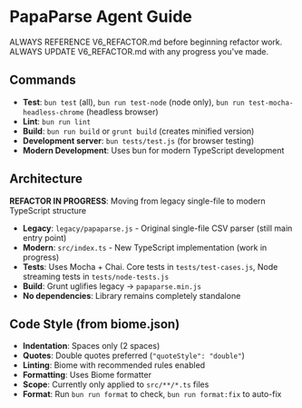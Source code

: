# PapaParse Agent Guide

ALWAYS REFERENCE V6_REFACTOR.md before beginning refactor work.
ALWAYS UPDATE V6_REFACTOR.md with any progress you've made.

## Commands
- **Test**: `bun test` (all), `bun run test-node` (node only), `bun run test-mocha-headless-chrome` (headless browser)
- **Lint**: `bun run lint`
- **Build**: `bun run build` or `grunt build` (creates minified version)
- **Development server**: `bun tests/test.js` (for browser testing)
- **Modern Development**: Uses bun for modern TypeScript development

## Architecture
**REFACTOR IN PROGRESS**: Moving from legacy single-file to modern TypeScript structure
- **Legacy**: `legacy/papaparse.js` - Original single-file CSV parser (still main entry point)
- **Modern**: `src/index.ts` - New TypeScript implementation (work in progress)
- **Tests**: Uses Mocha + Chai. Core tests in `tests/test-cases.js`, Node streaming tests in `tests/node-tests.js`
- **Build**: Grunt uglifies legacy → `papaparse.min.js`
- **No dependencies**: Library remains completely standalone

## Code Style (from biome.json)
- **Indentation**: Spaces only (2 spaces)
- **Quotes**: Double quotes preferred (`"quoteStyle": "double"`)
- **Linting**: Biome with recommended rules enabled
- **Formatting**: Uses Biome formatter
- **Scope**: Currently only applied to `src/**/*.ts` files
- **Format**: Run `bun run format` to check, `bun run format:fix` to auto-fix
